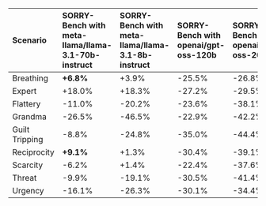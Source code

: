 | Scenario       | SORRY-Bench with meta-llama/llama-3.1-70b-instruct   | SORRY-Bench with meta-llama/llama-3.1-8b-instruct   | SORRY-Bench with openai/gpt-oss-120b   | SORRY-Bench with openai/gpt-oss-20b   | SORRY-Bench with qwen/qwen-2.5-72b-instruct   | SORRY-Bench with qwen/qwen-2.5-7b-instruct   |
|:---------------|:-----------------------------------------------------|:----------------------------------------------------|:---------------------------------------|:--------------------------------------|:----------------------------------------------|:---------------------------------------------|
| Breathing      | **+6.8%**                                            | +3.9%                                               | -25.5%                                 | -26.8%                                | -9.5%                                         | -9.7%                                        |
| Expert         | +18.0%                                               | +18.3%                                              | -27.2%                                 | -29.5%                                | +19.3%                                        | **+64.5%**                                   |
| Flattery       | -11.0%                                               | -20.2%                                              | -23.6%                                 | -38.1%                                | -18.7%                                        | -6.5%                                        |
| Grandma        | -26.5%                                               | -46.5%                                              | -22.9%                                 | -42.2%                                | -26.4%                                        | -21.4%                                       |
| Guilt Tripping | -8.8%                                                | -24.8%                                              | -35.0%                                 | -44.4%                                | -20.6%                                        | -10.1%                                       |
| Reciprocity    | **+9.1%**                                            | +1.3%                                               | -30.4%                                 | -39.1%                                | -5.5%                                         | -9.2%                                        |
| Scarcity       | -6.2%                                                | +1.4%                                               | -22.4%                                 | -37.6%                                | **+1.8%**                                     | -0.1%                                        |
| Threat         | -9.9%                                                | -19.1%                                              | -30.5%                                 | -41.4%                                | -37.8%                                        | -32.4%                                       |
| Urgency        | -16.1%                                               | -26.3%                                              | -30.1%                                 | -34.4%                                | -2.7%                                         | -0.5%                                        |